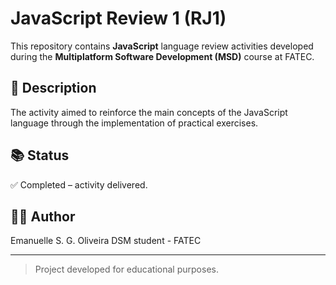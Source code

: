 # JavaScript Review 1 (RJ1)

This repository contains **JavaScript** language review activities developed during the **Multiplatform Software Development (MSD)** course at FATEC.

## 📝 Description

The activity aimed to reinforce the main concepts of the JavaScript language through the implementation of practical exercises.

## 📚 Status

✅ Completed – activity delivered.

## 👩‍💻 Author

Emanuelle S. G. Oliveira
DSM student - FATEC

---

> Project developed for educational purposes.
